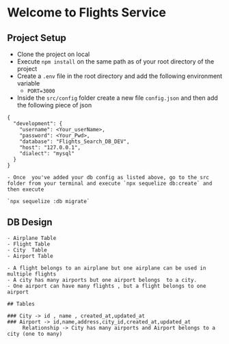 # Welcome to Flights Service

## Project Setup
- Clone the project on local
- Execute `npm install` on the same path as of your root directory of the project
- Create a `.env` file in the root directory and add the following environment variable
   - `PORT=3000`
- Inside the `src/config` folder create a new file `config.json` and then add the following piece of json

```
{
  "development": {
    "username": <Your_userName>,
    "password": <Your_Pwd>,
    "database": "Flights_Search_DB_DEV",
    "host": "127.0.0.1",
    "dialect": "mysql"
  } 
}

- Once  you've added your db config as listed above, go to the src folder from your terminal and execute `npx sequelize db:create` and then execute

`npx sequelize :db migrate`
```



##  DB Design
    - Airplane Table
    - Flight Table
    - City  Table
    - Airport Table

    - A flight belongs to an airplane but one airplane can be used in multiple flights
    - A city has many airports but one airport belongs  to a city.
    - One airport can have many flights , but a flight belongs to one airport

    ## Tables

    ### City -> id , name , created_at,updated_at
    ### Airport -> id,name,address,city_id,created_at,updated_at
         Relationship -> City has many airports and Airport belongs to a city (one to many)


